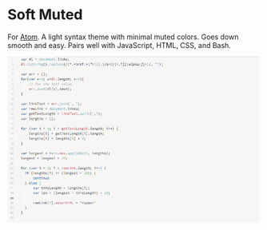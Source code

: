 # Soft Muted

For [Atom](https://atom.io). A light syntax theme with minimal muted colors. Goes down smooth and easy. Pairs well with JavaScript, HTML, CSS, and Bash.

[![theme][1]][2]

[1]: https://raw.githubusercontent.com/unforswearing/soft-muted-syntax/master/screenshot.png
[2]: https://raw.githubusercontent.com/unforswearing/soft-muted-syntax/master/screenshot.png
